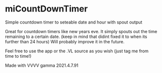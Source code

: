# miCountDownTimer
Simple countdown timer to seteable date and hour with spout output

Great for countdown timers like new years eve.
It simply spouts out the time remaining to a certain date. (keep in mind that didint fixed it to when its further than 24 hours)
Will probably improve it in the future.

Feel free to use the app or the .VL source as you wish (just tag me from time to time!)

Made with VVVV gamma 2021.4.7.91

